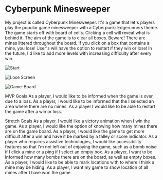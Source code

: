 # Cyberpunk Minesweeper

My project is called Cyberpunk Minesweeper. It's a game that let's players play the popular game minesweeper with a Cyberpunk: Edgerunners theme. The game starts off with board of cells. Clicking a cell will reveal what is behind it. The aim of the game is to clear all boxes. Beware! There are mines littered throughout the board. If you click on a box that contains a mine, you lose! User's will have the option to restart if they win or lose! In the future, I'd like to add more levels with increasing difficulty after every win.

![Start](https://i.ibb.co/6ZHTVXR/Screen-Shot-2023-05-12-at-2-43-08-PM.png)

![Lose Screen](https://i.ibb.co/svNnSZf/Screen-Shot-2023-05-12-at-2-44-04-PM.png)

![Game-Board](https://i.ibb.co/jvXvs92/Screen-Shot-2023-05-12-at-2-45-39-PM.png)


MVP Goals
As a player, I would like to be informed when the game is over due to a loss.
As a player, I would like to be informed that the I selected an area where there are no mines.
As a player I would like to be able to restart the game after a win or loss.

Stretch Goals
As a player, I would like a victory animation when I win the game.
As a player, I would like the option of knowing how many mines there are on the game board.
As a player, I would like the game to get more difficult after a win and have it be marked by a talley or score indicator.
As a player who requires assistive technologies, I would like accessibility features so that I'm not left out of enjoying the game, such as a bomb noise if I click a mine or a ping if I select an empty box.
As a player, I want to be informed how many bombs there are on the board, as well as empty boxes.
As a player, I would like to be able to mark locations with to where I think a mine may be hiding.
As a player, I want my game to show location of all mines after I have won the game.
